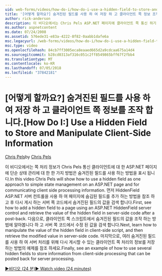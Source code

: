 ```yaml
---
uid: web-forms/videos/how-do-i/how-do-i-use-a-hidden-field-to-store-and-manipulate-client-side-information
title: '[어떻게 할까요?] 숨겨진된 필드를 사용 하 여 저장 하 고 클라이언트 쪽 정보 조작 | Microsoft Docs'
author: rick-anderson
description: 이 비디오에서는 Chris Pels ASP.NET 페이지에 클라이언트 쪽 통신 하기 위한 간단한 상태 관리에 대 한 한 가지 방법은 숨겨진된 필드를 사용 하는 방법을 알아보겠습니다...
ms.author: aspnetcontent
ms.date: 07/24/2008
ms.assetid: 576ede31-e83a-4222-8f82-0aabb1dafe6a
msc.legacyurl: /web-forms/videos/how-do-i/how-do-i-use-a-hidden-field-to-store-and-manipulate-client-side-information
msc.type: video
ms.openlocfilehash: 84cb7ff3005eca8eaaed665d2a9cdcaa675a14d4
ms.sourcegitcommit: b28cd0313af316c051c2ff8549865bff67f2fbb4
ms.translationtype: MT
ms.contentlocale: ko-KR
ms.lasthandoff: 07/05/2018
ms.locfileid: "37842181"
---
```

<a name="how-do-i-use-a-hidden-field-to-store-and-manipulate-client-side-information"></a><span data-ttu-id="3bea1-103">[어떻게 할까요?] 숨겨진된 필드를 사용 하 여 저장 하 고 클라이언트 쪽 정보를 조작 합니다.</span><span class="sxs-lookup"><span data-stu-id="3bea1-103">[How Do I:] Use a Hidden Field to Store and Manipulate Client-Side Information</span></span>
====================
<span data-ttu-id="3bea1-104">[Chris Pels](https://twitter.com/chrispels)</span><span class="sxs-lookup"><span data-stu-id="3bea1-104">by [Chris Pels](https://twitter.com/chrispels)</span></span>

<span data-ttu-id="3bea1-105">이 비디오에서는 쪽 처리 정보가 Chris Pels 통신 클라이언트에 대 한 ASP.NET 페이지에 단순 상태 관리에 대 한 한 가지 방법은 숨겨진된 필드를 사용 하는 방법을 표시 됩니다.</span><span class="sxs-lookup"><span data-stu-id="3bea1-105">In this video Chris Pels will show how to use a hidden field as one approach to simple state management on an ASP.NET page and for communicating client side processing information.</span></span> <span data-ttu-id="3bea1-106">먼저 HiddenField ASP.NET 서버 컨트롤을 사용 하 여 페이지에 숨김된 필드를 추가 하는 방법을 참조 하 고 후 다시 게시 하는 서버 쪽 코드에서 숨겨진된 필드의 값을 검색 합니다.</span><span class="sxs-lookup"><span data-stu-id="3bea1-106">First, see how to add a hidden field to a page using an ASP.NET HiddenField server control and retrieve the value of the hidden field in server-side code after a post-back.</span></span> <span data-ttu-id="3bea1-107">다음으로, 클라이언트 쪽 스크립트에서 숨겨진된 필드의 값을 조작 하는 방법에 알아봅니다 하 고 서버 쪽 코드에서 수정 된 값을 검색 합니다.</span><span class="sxs-lookup"><span data-stu-id="3bea1-107">Next, learn how to manipulate the value of the hidden field in client-side script, and then retrieve the modified value in server-side code.</span></span> <span data-ttu-id="3bea1-108">마지막으로, 여러 숨겨진된 필드를 사용 하 여 서버 처리를 위해 다시 게시할 수 있는 클라이언트 쪽 처리의 정보를 저장 하는 방법의 예제를 참조 하세요.</span><span class="sxs-lookup"><span data-stu-id="3bea1-108">Finally, see an example of how to use several hidden fields to store information from client-side processing that can be posted back for server processing.</span></span>

[<span data-ttu-id="3bea1-109">&#9654;비디오 (24 분)</span><span class="sxs-lookup"><span data-stu-id="3bea1-109">&#9654; Watch video (24 minutes)</span></span>](https://channel9.msdn.com/Blogs/ASP-NET-Site-Videos/how-do-i-use-a-hidden-field-to-store-and-manipulate-client-side-information)
